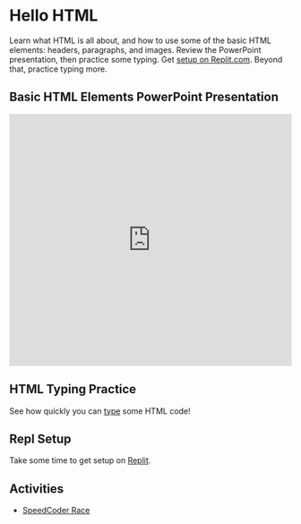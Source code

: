 # Hello HTML
Learn what HTML is all about, and how to use some of the basic HTML elements: headers, paragraphs, and images. Review the PowerPoint presentation, then practice some typing. Get [setup on Replit.com](../ReplSetup.md). Beyond that, practice typing more.

## Basic HTML Elements PowerPoint Presentation
<iframe src='https://view.officeapps.live.com/op/embed.aspx?src=https://hylandtechoutreach.github.io/ucs/Session2HtmlIntro/HelloHtml.pptx' width='100%' height='450px' frameborder='0'></iframe>

## HTML Typing Practice
See how quickly you can [type](https://www.speedcoder.net/lessons/html/1/) some HTML code!

## Repl Setup
Take some time to get setup on [Replit](../ReplSetup.md).

## Activities
- [SpeedCoder Race](https://www.speedcoder.net/race/)
